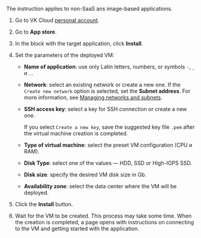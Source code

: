 <warn>

The instruction applies to non-SaaS ans image-based applications.

</warn>

1. Go to VK Cloud [personal account](https://mcs.mail.ru/app/en).
1. Go to **App store**.
1. In the block with the target application, click **Install**.
1. Set the parameters of the deployed VM:

    - **Name of application**: use only Latin letters, numbers, or symbols `-`, `_` и `.`.
    - **Network**: select an existing network or create a new one. If the `Create new network` option is selected, set the **Subnet address**. For more information, see [Managing networks and subnets](/en/networks/vnet/operations/manage-net).
    - **SSH access key**: select a key for SSH connection or create a new one.

       If you select `Create a new key`, save the suggested key file `.pem` after the virtual machine creation is completed.

    - **Type of virtual machine**: select the preset VM configuration (CPU и RAM).
    - **Disk Type**: select one of the values — HDD, SSD or High-IOPS SSD.
    - **Disk size**: specify the desired VM disk size in Gb.
    - **Availability zone**: select the data center where the VM will be deployed.

1. Click the **Install** button.
1. Wait for the VM to be created. This process may take some time. When the creation is completed, a page opens with instructions on connecting to the VM and getting started with the application.
